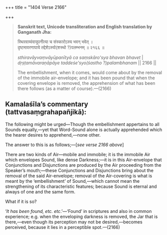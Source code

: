 +++
title = "1404 Verse 2166"

+++
> **Sanskrit text, Unicode transliteration and English translation by Ganganath Jha:** 
>
> स्थिरवाय्वंवायूपनीत्या च संस्कारोऽस्य भवन् भवेत् ।  
> दृष्टमावरणापाये तद्देशेऽस्यो(शस्थो ?)पलम्भनम् ॥ २१६६ ॥ 
>
> *sthiravāyvaṃvāyūpanītyā ca saṃskāro'sya bhavan bhavet* \|  
> *dṛṣṭamāvaraṇāpāye taddeśe'syo(śastho ?)palambhanam* \|\| 2166 \|\| 
>
> The embellishment, when it comes, would come about by the removal of the immobile air-envelope; and it has been pound that when the covering envelope is removed, the apprehension of what has been there follows (as a matter of course).—(2166)



## Kamalaśīla’s commentary (tattvasaṃgrahapañjikā):

The following might be urged—Though the embellishment appertains to all Sounds equally,—yet that Word-Sound alone is actually apprehended which the hearer desires to apprehend,—none other.

The answer to this is as follows;—[*see verse 2166 above*]

There are two kinds of Air—mobile and immobile; it is the immobile Air which envelopes Sound, like dense Darkness;—it is in this Air-envelope that Conjunctions and Disjunctions are produced by the Air proceeding from the Speaker’s mouth;—these Conjunctions and Disjunctions bring about the removal of the said Air-envelope; removal of the Air-covering is what is meant by the ‘embellishment’ of Sound,—which cannot mean the strengthening of its characteristic features; because Sound is eternal and always of one and the same form.

What if it is so?

‘*It has been found, etc. etc*.’—‘Found’ in scriptures and also in common experience; e.g. when the enveloping darkness is removed, the Jar that is there,—even though its perception may not be desired,—becomes perceived, because it lies in a perceptible spot.—(2166)


